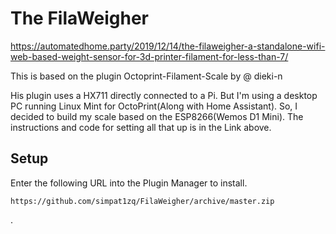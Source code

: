 # The FilaWeigher
https://automatedhome.party/2019/12/14/the-filaweigher-a-standalone-wifi-web-based-weight-sensor-for-3d-printer-filament-for-less-than-7/

This is based on the plugin Octoprint-Filament-Scale by @ dieki-n



His plugin uses a HX711 directly connected to a Pi. But I'm using a desktop PC running Linux Mint for OctoPrint(Along with Home Assistant). So, I decided to build my scale based on the ESP8266(Wemos D1 Mini). The instructions and code for setting all that up is in the Link above. 

## Setup

Enter the following URL into the Plugin Manager to install. 

    https://github.com/simpat1zq/FilaWeigher/archive/master.zip


.


